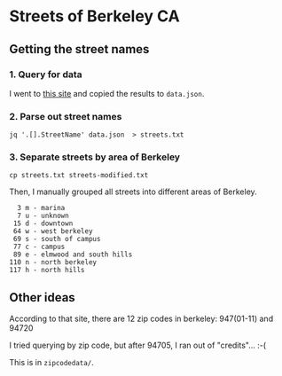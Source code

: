 # Streets of Berkeley CA

## Getting the street names

### 1. Query for data
I went to [this site](https://www.melissa.com/v2/lookups/addresssearch/?number=&street=&city=Berkeley&state=CA&zip=&fmt=json&id=) and copied the results to `data.json`.

### 2. Parse out street names
```
jq '.[].StreetName' data.json  > streets.txt
```

### 3. Separate streets by area of Berkeley
```
cp streets.txt streets-modified.txt
```

Then, I manually grouped all streets into different areas of Berkeley.

      3 m - marina
      7 u - unknown
     15 d - downtown
     64 w - west berkeley
     69 s - south of campus
     77 c - campus
     89 e - elmwood and south hills
    110 n - north berkeley
    117 h - north hills


## Other ideas

According to that site, there are 12 zip codes in berkeley:
947(01-11) and 94720

I tried querying by zip code, but after 94705, I ran out of "credits"... :-(

This is in `zipcodedata/`.
